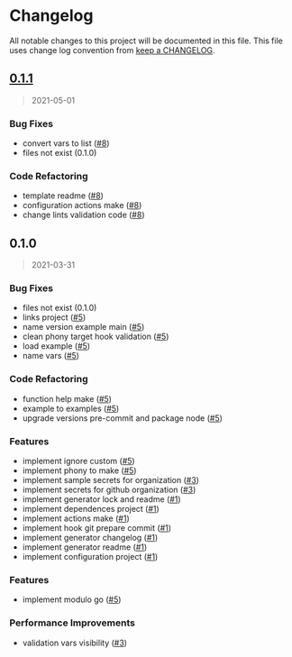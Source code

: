 # Changelog

All notable changes to this project will be documented in this file. This file uses change log convention from [keep a CHANGELOG](http://keepachangelog.com/en/0.3.0/).

<a name="0.1.1"></a>

## [0.1.1](https://github.com/hadenlabs/terraform-github-secrets/compare/0.1.0...0.1.1)

> 2021-05-01

### Bug Fixes

- convert vars to list ([#8](https://github.com/hadenlabs/terraform-github-secrets/issues/8))
- files not exist (0.1.0)

### Code Refactoring

- template readme ([#8](https://github.com/hadenlabs/terraform-github-secrets/issues/8))
- configuration actions make ([#8](https://github.com/hadenlabs/terraform-github-secrets/issues/8))
- change lints validation code ([#8](https://github.com/hadenlabs/terraform-github-secrets/issues/8))

<a name="0.1.0"></a>

## 0.1.0

> 2021-03-31

### Bug Fixes

- files not exist (0.1.0)
- links project ([#5](https://github.com/hadenlabs/terraform-github-secrets/issues/5))
- name version example main ([#5](https://github.com/hadenlabs/terraform-github-secrets/issues/5))
- clean phony target hook validation ([#5](https://github.com/hadenlabs/terraform-github-secrets/issues/5))
- load example ([#5](https://github.com/hadenlabs/terraform-github-secrets/issues/5))
- name vars ([#5](https://github.com/hadenlabs/terraform-github-secrets/issues/5))

### Code Refactoring

- function help make ([#5](https://github.com/hadenlabs/terraform-github-secrets/issues/5))
- example to examples ([#5](https://github.com/hadenlabs/terraform-github-secrets/issues/5))
- upgrade versions pre-commit and package node ([#5](https://github.com/hadenlabs/terraform-github-secrets/issues/5))

### Features

- implement ignore custom ([#5](https://github.com/hadenlabs/terraform-github-secrets/issues/5))
- implement phony to make ([#5](https://github.com/hadenlabs/terraform-github-secrets/issues/5))
- implement sample secrets for organization ([#3](https://github.com/hadenlabs/terraform-github-secrets/issues/3))
- implement secrets for github organization ([#3](https://github.com/hadenlabs/terraform-github-secrets/issues/3))
- implement generator lock and readme ([#1](https://github.com/hadenlabs/terraform-github-secrets/issues/1))
- implement dependences project ([#1](https://github.com/hadenlabs/terraform-github-secrets/issues/1))
- implement actions make ([#1](https://github.com/hadenlabs/terraform-github-secrets/issues/1))
- implement hook git prepare commit ([#1](https://github.com/hadenlabs/terraform-github-secrets/issues/1))
- implement generator changelog ([#1](https://github.com/hadenlabs/terraform-github-secrets/issues/1))
- implement generator readme ([#1](https://github.com/hadenlabs/terraform-github-secrets/issues/1))
- implement configuration project ([#1](https://github.com/hadenlabs/terraform-github-secrets/issues/1))

### Features

- implement modulo go ([#5](https://github.com/hadenlabs/terraform-github-secrets/issues/5))

### Performance Improvements

- validation vars visibility ([#3](https://github.com/hadenlabs/terraform-github-secrets/issues/3))
